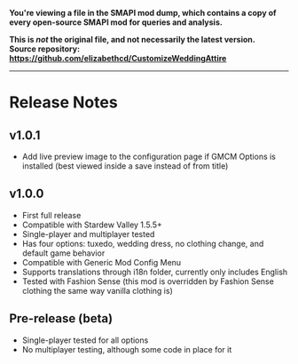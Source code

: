 **You're viewing a file in the SMAPI mod dump, which contains a copy of every open-source SMAPI mod
for queries and analysis.**

**This is _not_ the original file, and not necessarily the latest version.**  
**Source repository: https://github.com/elizabethcd/CustomizeWeddingAttire**

----

# Release Notes

## v1.0.1
- Add live preview image to the configuration page if GMCM Options is installed (best viewed inside a save instead of from title)

## v1.0.0
- First full release
- Compatible with Stardew Valley 1.5.5+
- Single-player and multiplayer tested
- Has four options: tuxedo, wedding dress, no clothing change, and default game behavior
- Compatible with Generic Mod Config Menu
- Supports translations through i18n folder, currently only includes English
- Tested with Fashion Sense (this mod is overridden by Fashion Sense clothing the same way vanilla clothing is)

## Pre-release (beta)
- Single-player tested for all options
- No multiplayer testing, although some code in place for it
